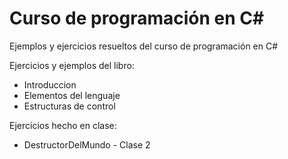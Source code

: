Curso de programación en C#
===========================

Ejemplos y ejercicios resueltos del curso de programación en C#

Ejercicios y ejemplos del libro:

* Introduccion
* Elementos del lenguaje
* Estructuras de control

Ejercicios hecho en clase:

* DestructorDelMundo - Clase 2
